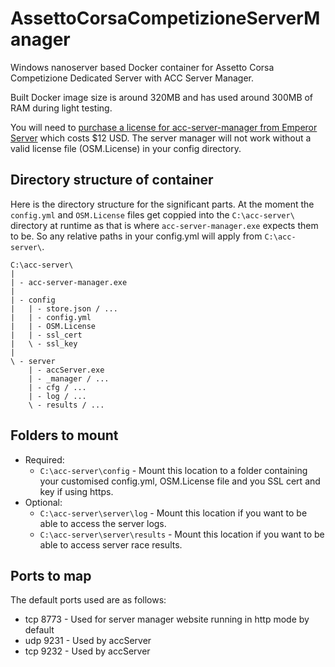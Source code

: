 # AssettoCorsaCompetizioneServerManager
Windows nanoserver based Docker container for Assetto Corsa Competizione Dedicated Server with ACC Server Manager.

Built Docker image size is around 320MB and has used around 300MB of RAM during light testing.

You will need to [purchase a license for acc-server-manager from Emperor Server](https://emperorservers.com/products/accsm) which costs $12 USD. The server manager will not work without a valid license file (OSM.License) in your config directory.

## Directory structure of container
Here is the directory structure for the significant parts. At the moment the `config.yml` and `OSM.License` files get coppied into the `C:\acc-server\` directory at runtime as that is where `acc-server-manager.exe` expects them to be. So any relative paths in your config.yml will apply from `C:\acc-server\`.

    C:\acc-server\
    |
    | - acc-server-manager.exe
    |
    | - config
    |   | - store.json / ...
    |   | - config.yml
    |   | - OSM.License
    |   | - ssl_cert
    |   \ - ssl_key
    |
    \ - server
        | - accServer.exe
        | - _manager / ...
        | - cfg / ...
        | - log / ...
        \ - results / ...

## Folders to mount
 
- Required:
  - `C:\acc-server\config` - Mount this location to a folder containing your customised config.yml, OSM.License file and you SSL cert and key if using https.
- Optional:
  - `C:\acc-server\server\log` - Mount this location if you want to be able to access the server logs.
  - `C:\acc-server\server\results` - Mount this location if you want to be able to access server race results.

## Ports to map
The default ports used are as follows:
- tcp 8773 - Used for server manager website running in http mode by default
- udp 9231 - Used by accServer
- tcp 9232 - Used by accServer
